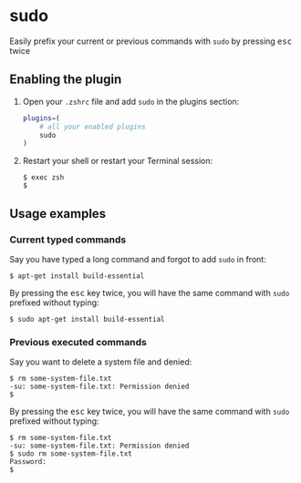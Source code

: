 # sudo

Easily prefix your current or previous commands with `sudo` by pressing <kbd>esc</kbd> twice

## Enabling the plugin

1.  Open your `.zshrc` file and add `sudo` in the plugins section:

    ```zsh
    plugins=(
        # all your enabled plugins
        sudo
    )
    ```

2.  Restart your shell or restart your Terminal session:

    ```console
    $ exec zsh
    $
    ```

## Usage examples

### Current typed commands

Say you have typed a long command and forgot to add `sudo` in front:

```console
$ apt-get install build-essential
```

By pressing the <kbd>esc</kbd> key twice, you will have the same command with `sudo` prefixed without typing:

```console
$ sudo apt-get install build-essential
```

### Previous executed commands

Say you want to delete a system file and denied:

```console
$ rm some-system-file.txt
-su: some-system-file.txt: Permission denied
$
```

By pressing the <kbd>esc</kbd> key twice, you will have the same command with `sudo` prefixed without typing:

```console
$ rm some-system-file.txt
-su: some-system-file.txt: Permission denied
$ sudo rm some-system-file.txt
Password:
$
```
